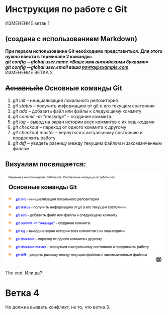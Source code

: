 # Инструкция по работе с Git 
ИЗМЕНЕНИЕ ветвь 1
## (создана с использованием Markdown)
**При первом использовании Git необходимо представиться.
Для этого нужно ввести в терминале 2 команды:**  
***git config --global user.name «Ваше имя английскими буквами»   
git config --global user.email ваша почта@example.com***  
ИЗМЕНЕНИЕ ВЕТКА 2
## ~~Аснавныйе~~ Основные команды Git  
1. *git init* – инициализация локального репозитория
2. *git status* – получить информацию от git о его текущем состоянии
3. *git add* – добавить файл или файлы к следующему коммиту
4. *git commit -m “message”* – создание коммита.
5. *git log* – вывод на экран истории всех коммитов с их хеш-кодами
6. *git checkout* – переход от одного коммита к другому
7. *git checkout master* – вернуться к актуальному состоянию и продолжить работу
8. *git diff* – увидеть разницу между текущим файлом и закоммиченным файлом  
## Визуалам посвящается:  
![красота то какая!](osn_commands_git.png "Основные комманды Git")  
  
  The end.
  Или да?
  # Ветка 4  
  Не должна вызвать конфликт, не то, что ветка 3.